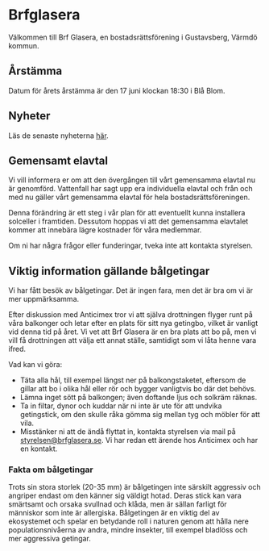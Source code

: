 # Brfglasera

Välkommen till Brf Glasera, en bostadsrättsförening i Gustavsberg, Värmdö
kommun.

## Årstämma

Datum för årets årstämma är den 17 juni klockan 18:30 i Blå Blom.

## Nyheter

Läs de senaste nyheterna [här](nyheter/index.md).

## Gemensamt elavtal

Vi vill informera er om att den övergången till vårt gemensamma elavtal nu är genomförd. Vattenfall har sagt upp era individuella elavtal och från och med nu gäller vårt gemensamma elavtal för hela bostadsrättsföreningen.

Denna förändring är ett steg i vår plan för att eventuellt kunna installera solceller i framtiden. Dessutom hoppas vi att det gemensamma elavtalet kommer att innebära lägre kostnader för våra medlemmar.

Om ni har några frågor eller funderingar, tveka inte att kontakta styrelsen.

## Viktig information gällande bålgetingar

Vi har fått besök av bålgetingar. Det är ingen fara, men det är bra om vi är mer uppmärksamma.

Efter diskussion med Anticimex tror vi att själva drottningen flyger runt på våra balkonger och letar efter en plats för sitt nya getingbo, vilket är vanligt vid denna tid på året. Vi vet att Brf Glasera är en bra plats att bo på, men vi vill få drottningen att välja ett annat ställe, samtidigt som vi låta henne vara ifred.

Vad kan vi göra:

- Täta alla hål, till exempel längst ner på balkongstaketet, eftersom de gillar att bo i olika hål eller rör och bygger vanligtvis bo där det behövs.
- Lämna inget sött på balkongen; även doftande ljus och solkräm räknas.
- Ta in filtar, dynor och kuddar när ni inte är ute för att undvika getingstick, om den skulle råka gömma sig mellan tyg och möbler för att vila.
- Misstänker ni att de ändå flyttat in, kontakta styrelsen via mail på [styrelsen@brfglasera.se](mailto:styrelsen@brfglasera.se). Vi har redan ett ärende hos Anticimex och har en kontakt.

### Fakta om bålgetingar

Trots sin stora storlek (20-35 mm) är bålgetingen inte särskilt aggressiv och angriper endast om den känner sig väldigt hotad. Deras stick kan vara smärtsamt och orsaka svullnad och klåda, men är sällan farligt för människor som inte är allergiska. Bålgetingen är en viktig del av ekosystemet och spelar en betydande roll i naturen genom att hålla nere populationsnivåerna av andra, mindre insekter, till exempel bladlöss och mer aggressiva getingar.
